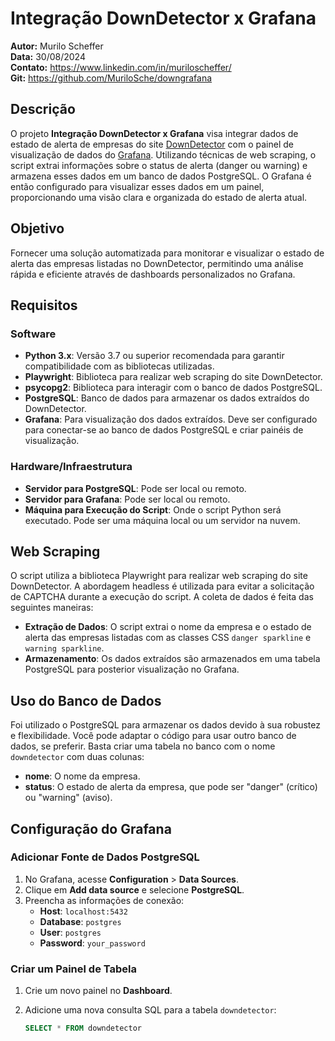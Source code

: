 # Integração DownDetector x Grafana

**Autor:** Murilo Scheffer  
**Data:** 30/08/2024     
**Contato:** https://www.linkedin.com/in/muriloscheffer/          
**Git:** https://github.com/MuriloSche/downgrafana          

## Descrição

O projeto **Integração DownDetector x Grafana** visa integrar dados de estado de alerta de empresas do site [DownDetector](https://downdetector.com.br/) com o painel de visualização de dados do [Grafana](https://grafana.com/). Utilizando técnicas de web scraping, o script extrai informações sobre o status de alerta (danger ou warning) e armazena esses dados em um banco de dados PostgreSQL. O Grafana é então configurado para visualizar esses dados em um painel, proporcionando uma visão clara e organizada do estado de alerta atual.

## Objetivo

Fornecer uma solução automatizada para monitorar e visualizar o estado de alerta das empresas listadas no DownDetector, permitindo uma análise rápida e eficiente através de dashboards personalizados no Grafana.

## Requisitos

### Software

- **Python 3.x**: Versão 3.7 ou superior recomendada para garantir compatibilidade com as bibliotecas utilizadas.
- **Playwright**: Biblioteca para realizar web scraping do site DownDetector.
- **psycopg2**: Biblioteca para interagir com o banco de dados PostgreSQL.
- **PostgreSQL**: Banco de dados para armazenar os dados extraídos do DownDetector.
- **Grafana**: Para visualização dos dados extraídos. Deve ser configurado para conectar-se ao banco de dados PostgreSQL e criar painéis de visualização.

### Hardware/Infraestrutura

- **Servidor para PostgreSQL**: Pode ser local ou remoto.
- **Servidor para Grafana**: Pode ser local ou remoto.
- **Máquina para Execução do Script**: Onde o script Python será executado. Pode ser uma máquina local ou um servidor na nuvem.

## Web Scraping

O script utiliza a biblioteca Playwright para realizar web scraping do site DownDetector. A abordagem headless é utilizada para evitar a solicitação de CAPTCHA durante a execução do script. A coleta de dados é feita das seguintes maneiras:

- **Extração de Dados**: O script extrai o nome da empresa e o estado de alerta das empresas listadas com as classes CSS `danger sparkline` e `warning sparkline`.
- **Armazenamento**: Os dados extraídos são armazenados em uma tabela PostgreSQL para posterior visualização no Grafana.

## Uso do Banco de Dados

Foi utilizado o PostgreSQL para armazenar os dados devido à sua robustez e flexibilidade. Você pode adaptar o código para usar outro banco de dados, se preferir. Basta criar uma tabela no banco com o nome `downdetector` com duas colunas:

- **nome**: O nome da empresa.
- **status**: O estado de alerta da empresa, que pode ser "danger" (crítico) ou "warning" (aviso).

## Configuração do Grafana

### Adicionar Fonte de Dados PostgreSQL

1. No Grafana, acesse **Configuration** > **Data Sources**.
2. Clique em **Add data source** e selecione **PostgreSQL**.
3. Preencha as informações de conexão:
   - **Host**: `localhost:5432`
   - **Database**: `postgres`
   - **User**: `postgres`
   - **Password**: `your_password`

### Criar um Painel de Tabela

1. Crie um novo painel no **Dashboard**.
2. Adicione uma nova consulta SQL para a tabela `downdetector`:

   ```sql
   SELECT * FROM downdetector
